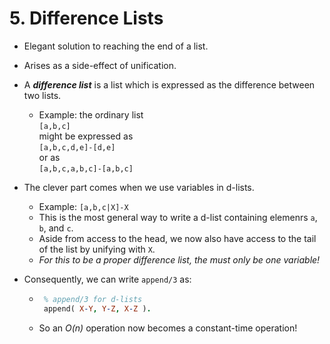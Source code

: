 # 5. Difference Lists

- Elegant solution to reaching the end of a list.
- Arises as a side-effect of unification.
- A **_difference list_** is a list which is expressed as the difference between two lists.
  - Example: the ordinary list  
    `[a,b,c]`  
    might be expressed as  
    `[a,b,c,d,e]-[d,e]`  
    or as  
    `[a,b,c,a,b,c]-[a,b,c]`
- The clever part comes when we use variables in d-lists.
  - Example: `[a,b,c|X]-X`
  - This is the most general way to write a d-list containing elemenrs `a`, `b`, and `c`.
  - Aside from access to the head, we now also have access to the tail of the list by unifying with `X`.
  - _For this to be a proper difference list, the must only be one variable!_
- Consequently, we can write `append/3` as:

  - ```prolog
     % append/3 for d-lists
     append( X-Y, Y-Z, X-Z ).
    ```

  - So an _O(n)_ operation now becomes a constant-time operation!
